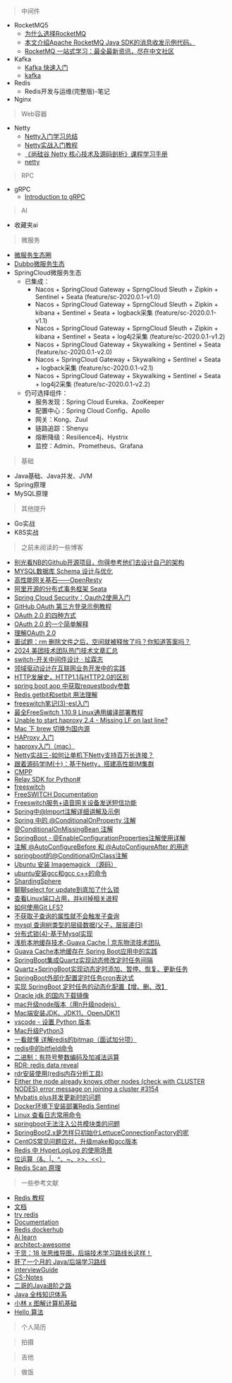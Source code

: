 > 中间件
* RocketMQ5
  * [为什么选择RocketMQ](https://rocketmq.apache.org/zh/docs/)
  * [本文介绍Apache RocketMQ Java SDK的消息收发示例代码。](https://help.aliyun.com/zh/apsaramq-for-rocketmq/cloud-message-queue-rocketmq-5-x-series/developer-reference/sample-code?spm=a2c4g.11186623.help-menu-29530.d_5_1_1_0_2.6e5b2045jac9Qp)
  * [RocketMQ 一站式学习：最全最新资讯，尽在中文社区](https://rocketmq.io/)
* Kafka
  * [Kafka 快速入门](https://dunwu.github.io/bigdata-tutorial/kafka/Kafka%E5%BF%AB%E9%80%9F%E5%85%A5%E9%97%A8.html)
  * [kafka](https://kafka.apache.org/)
* Redis
  * Redis开发与运维(完整版)-笔记
* Nginx

> Web容器
* Netty
  * [Netty入门学习总结](https://segmentfault.com/a/1190000037747171)
  * [Netty实战入门教程](https://segmentfault.com/a/1190000046069356)
  * [《尚硅谷 Netty 核心技术及源码剖析》课程学习手册](https://dongzl.github.io/netty-handbook/#/)
  * [netty](https://netty.io/)

> RPC
* gRPC
  * [Introduction to gRPC](https://grpc.io/docs/what-is-grpc/introduction/)

> AI
* 收藏夹ai

> 微服务
* [微服务生态圈](![](https://raw.githubusercontent.com/Garden12138/picbed-cloud/main/minikube/%E5%BE%AE%E6%9C%8D%E5%8A%A1%E6%9E%B6%E6%9E%84%E7%94%9F%E6%80%81%E5%9B%BE-v1.0.jpg))
* [Dubbo微服务生态](https://cn.dubbo.apache.org/zh-cn/overview/core-features/ecosystem/)
* SpringCloud微服务生态
  * 已集成：
    * Nacos + SpringCloud Gateway + SprngCloud Sleuth + Zipkin + Sentinel + Seata (feature/sc-2020.0.1-v1.0)
    * Nacos + SpringCloud Gateway + SprngCloud Sleuth + Zipkin + kibana + Sentinel + Seata + logback采集 (feature/sc-2020.0.1-v1.1)
    * Nacos + SpringCloud Gateway + SprngCloud Sleuth + Zipkin + kibana + Sentinel + Seata + log4j2采集 (feature/sc-2020.0.1-v1.2)
    * Nacos + SpringCloud Gateway + Skywalking + Sentinel + Seata (feature/sc-2020.0.1-v2.0)
    * Nacos + SpringCloud Gateway + Skywalking + Sentinel + Seata + logback采集 (feature/sc-2020.0.1-v2.1)
    * Nacos + SpringCloud Gateway + Skywalking + Sentinel + Seata + log4j2采集 (feature/sc-2020.0.1-v2.2)
  * 仍可选择组件：
    * 服务发现：Spring Cloud Eureka、ZooKeeper
    * 配置中心：Spring Cloud Config、Apollo
    * 网关：Kong、Zuul
    * 链路追踪：Shenyu
    * 熔断降级：Resilience4j、Hystrix
    * 监控：Admin、Prometheus、Grafana

> 基础
* Java基础、Java并发、JVM
* Spring原理
* MySQL原理

> 其他提升
* Go实战
* K8S实战

> 之前未阅读的一些博客

* [别光看NB的Github开源项目，你得参考他们去设计自己的架构](https://juejin.cn/post/7171345086440013855)
* [MYSQL数据库 Schema 设计与优化](https://juejin.cn/post/7171399575125622814)
* [高性能网关基石——OpenResty](https://juejin.cn/post/7182046516549763130)
* [阿里开源的分布式事务框架 Seata](http://www.dreamwu.com/post-1741.html)
* [Spring Cloud Security：Oauth2使用入门](https://juejin.cn/post/6844903987137740813)
* [GitHub OAuth 第三方登录示例教程](https://www.ruanyifeng.com/blog/2019/04/github-oauth.html)
* [OAuth 2.0 的四种方式](https://www.ruanyifeng.com/blog/2019/04/oauth-grant-types.html)
* [OAuth 2.0 的一个简单解释](https://www.ruanyifeng.com/blog/2019/04/oauth_design.html])
* [理解OAuth 2.0](https://www.ruanyifeng.com/blog/2014/05/oauth_2_0.html)
* [面试题：rm 删除文件之后，空间就被释放了吗？你知道答案吗？](https://juejin.cn/post/6903044406291464200)
* [2024 美团技术团队热门技术文章汇总](https://juejin.cn/post/7452935566839922723)
* [switch-开关中间件设计 · 玹霖志](https://xujin.org/blog/mw/switch1/)
* [领域驱动设计在互联网业务开发中的实践](https://tech.meituan.com/2017/12/22/ddd-in-practice.html)
* [HTTP发展史，HTTP1.1与HTTP2.0的区别](https://juejin.cn/post/7079936383925616653)
* [spring boot aop 中获取requestbody参数](https://www.jianshu.com/p/183ef7afc472)
* [Redis getbit和setbit 用法理解](https://blog.csdn.net/sinat_38740436/article/details/88599751)
* [freeswitch笔记(3)-esl入门](https://cloud.tencent.com/developer/article/1585511)
* [最全FreeSwitch 1.10.9 Linux通用编译部署教程](https://blog.csdn.net/qq_36369267/article/details/131564019)
* [Unable to start haproxy 2.4 - Missing LF on last line?](https://stackoverflow.com/questions/68350378/unable-to-start-haproxy-2-4-missing-lf-on-last-line)
* [Mac 下 brew 切换为国内源](https://cloud.tencent.com/developer/article/1614039)
* [HAProxy 入门](https://jaminzhang.github.io/lb/HAProxy-Get-Started/#top1)
* [haproxy入门（mac）](https://blog.csdn.net/anningzhu/article/details/77725354)
* [Netty实战三-如何让单机下Netty支持百万长连接？](https://juejin.cn/post/6998870500973740069)
* [跟着源码学IM(十)：基于Netty，搭建高性能IM集群](https://cloud.tencent.com/developer/article/1936406)
* [CMPP](https://developer.aliyun.com/article/875086)
* [Relay SDK for Python#](https://docs.signalwire.com/reference/relay-sdk-python/v2/#relay-sdk-for-python)
* [freeswitch](https://github.com/signalwire/freeswitch?tab=readme-ov-file)
* [FreeSWITCH Documentation](https://developer.signalwire.com/freeswitch/)
* [Freeswitch服务+语音网关设备发送短信功能](https://blog.csdn.net/giscong/article/details/124155466)
* [Spring中@Import注解详细讲解及示例](https://blog.csdn.net/zouliping123456/article/details/114096248)
* [Spring 中的 @ConditionalOnProperty 注解](https://springdoc.cn/spring-conditionalonproperty/)
* [@ConditionalOnMissingBean 注解](https://www.hxstrive.com/subject/spring_boot/480.htm)
* [SpringBoot - @EnableConfigurationProperties注解使用详解](https://blog.csdn.net/goodjava2007/article/details/122876462)
* [注解 @AutoConfigureBefore 和 @AutoConfigureAfter 的用途](https://www.cnblogs.com/lvjingying/p/14289589.html)
* [springboot的@ConditionalOnClass注解](https://www.cnblogs.com/teach/p/16519087.html)
* [Ubuntu 安装 Imagemagick （源码）](https://blog.csdn.net/qq_20722255/article/details/130605003)
* [ubuntu安装gcc和gcc c++的命令](https://blog.csdn.net/qq_39034148/article/details/132657823)
* [ShardingSphere](https://shardingsphere.apache.org/document/5.0.0/cn/overview/)
* [聊聊select for update到底加了什么锁](https://ost.51cto.com/posts/20956)
* [查看Linux端口占用，并kill掉相关进程](https://blog.csdn.net/whdxjbw/article/details/80681191)
* [如何使用Git LFS?](https://help.aliyun.com/zh/yunxiao/user-guide/how-to-use-git-lfs)
* [不获取子查询的属性就不会触发子查询](https://www.cnblogs.com/lzghyh/p/14926663.html)
* [mysql 查询树类型的层级数据(父子，层层递归)](https://blog.csdn.net/k0307x1990y/article/details/122669184)
* [分布式锁(4)-基于Mysql实现](https://segmentfault.com/a/1190000023045815)
* [浅析本地缓存技术-Guava Cache | 京东物流技术团队](https://juejin.cn/post/7257519248054157369)
* [Guava Cache本地缓存在 Spring Boot应用中的实践](https://segmentfault.com/a/1190000017802222)
* [SpringBoot集成Quartz实现动态修改定时任务间隔](https://juejin.cn/post/6844904003675881486)
* [Quartz+SpringBoot实现动态定时添加、暂停、恢复、更新任务](https://blog.csdn.net/qq_43657722/article/details/126828399)
* [SpringBoot外部化配置定时任务cron表达式 ](https://www.cnblogs.com/loveletters/p/scheduled-config.html)
* [实现 SpringBoot 定时任务的动态化配置【增、删、改】](https://blog.csdn.net/qq_40553917/article/details/121879588)
* [Oracle jdk 的国内下载镜像](https://developer.aliyun.com/article/858921)
* [mac升级node版本（用n升级nodejs）](https://blog.csdn.net/weixin_43676252/article/details/128578911)
* [Mac端安装JDK、JDK11、OpenJDK11](https://blog.csdn.net/weixin_42464282/article/details/130991525)
* [vscode - 设置 Python 版本](https://blog.csdn.net/Marryvivien/article/details/113487151)
* [Mac升级Python3](https://www.cnblogs.com/wood-life/p/12095298.html)
* [一看就懂 详解redis的bitmap（面试加分项）](https://blog.csdn.net/qq_35190492/article/details/123467702)
* [redis中的bitfield命令](https://blog.csdn.net/zhangyingchengqi/article/details/105724666)
* [二进制：有符号整数编码及加减法运算](https://www.lumin.tech/articles/bitwise-operations/)
* [RDR: redis data reveal](https://github.com/xueqiu/rdr/blob/master/README.md)
* [rdr安装使用(redis内存分析工具)](https://www.cnblogs.com/nanxiang/p/16773477.html)
* [Either the node already knows other nodes (check with CLUSTER NODES) error message on joining a cluster #3154
](https://github.com/redis/redis/issues/3154)
* [Mybatis plus并发更新时的问题](https://blog.csdn.net/weixin_39973810/article/details/134535908)
* [Docker环境下安装部署Redis Sentinel](https://luckyxue.github.io/2020/04/20/Docker%E7%8E%AF%E5%A2%83%E4%B8%8B%E5%AE%89%E8%A3%85%E9%83%A8%E7%BD%B2Redis-Sentinel/)
* [Linux 查看日志常用命令](https://maoyunfei.github.io/linux/e6c0563c/)
* [springboot无法注入公共模块类的问题](https://juejin.cn/post/6844903764529250317)
* [SpringBoot2.x是怎样只初始化LettuceConnectionFactory的呢](https://somersames.xyz/2020/01/05/SpringBoot2-x%E6%98%AF%E6%80%8E%E6%A0%B7%E5%8F%AA%E5%88%9D%E5%A7%8B%E5%8C%96LettuceConnectionFactory%E7%9A%84%E5%91%A2/)
* [CentOS常见问题应对，升级make和gcc版本](https://blog.csdn.net/sinat_32873711/article/details/126882390)
* [Redis 中 HyperLogLog 的使用场景](https://www.cnblogs.com/54chensongxia/p/13803465.html)
* [位运算（&、|、^、~、>>、<<）](https://www.runoob.com/w3cnote/bit-operation.html)
* [Redis Scan 原理](https://xie.infoq.cn/article/c9f2e33be3dded138a58d72dc)

> 一些参考文献

* [Redis 教程](https://redis.net.cn/tutorial/3501.html)
* [文档](http://www.redis.cn/documentation.html)
* [try redis](https://try.redis.io/)
* [Documentation](https://redis.io/docs/)
* [Redis dockerhub](https://hub.docker.com/_/redis)
* [Ai learn](https://github.com/ben1234560/AiLearning-Theory-Applying)
* [architect-awesome](https://github.com/xingshaocheng/architect-awesome)
* [干货：18 张思维导图，后端技术学习路线长这样！](https://mp.weixin.qq.com/s/THgAauBgpjcFbOEkHXT8OQ)
* [肝了一个月的 Java/后端学习路线](https://mp.weixin.qq.com/s/QrRVMp6z7HjZA4trsga_cg)
* [interviewGuide](https://github.com/NotFound9/interviewGuide)
* [CS-Notes](https://github.com/CyC2018/CS-Notes)
* [二哥的Java进阶之路](https://tobebetterjavaer.com/)
* [Java 全栈知识体系](https://pdai.tech/)
* [小林 x 图解计算机基础](https://xiaolincoding.com/)
* [Hello 算法](https://www.hello-algo.com/)

> 个人简历

> 拍摄

> 吉他

> 做饭